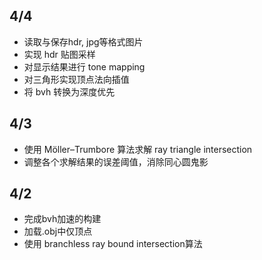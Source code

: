 ## 4/4

- 读取与保存hdr, jpg等格式图片
- 实现 hdr 贴图采样
- 对显示结果进行 tone mapping
- 对三角形实现顶点法向插值
- 将 bvh 转换为深度优先

## 4/3

- 使用 Möller–Trumbore 算法求解 ray triangle intersection
- 调整各个求解结果的误差阈值，消除同心圆鬼影

## 4/2

- 完成bvh加速的构建
- 加载.obj中仅顶点
- 使用 branchless ray bound intersection算法

